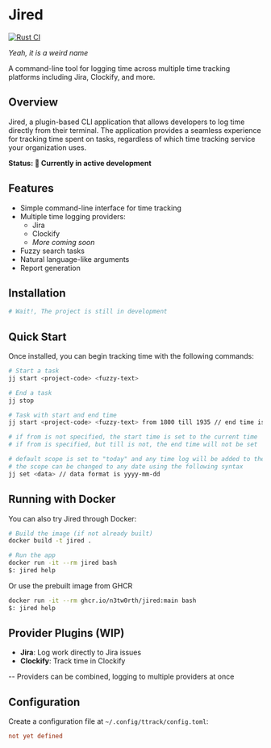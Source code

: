 # Jired

[![Rust CI](https://github.com/n3tw0rth/jired/actions/workflows/github-actions.yml/badge.svg)](https://github.com/n3tw0rth/jired/actions/workflows/github-actions.yml)

_Yeah, it is a weird name_

A command-line tool for logging time across multiple time tracking platforms including Jira, Clockify, and more.

## Overview

Jired, a plugin-based CLI application that allows developers to log time directly from their terminal. The application provides a seamless experience for tracking time spent on tasks, regardless of which time tracking service your organization uses.

**Status: 🚧 Currently in active development**

## Features

- Simple command-line interface for time tracking
- Multiple time logging providers:
  - Jira
  - Clockify
  - _More coming soon_
- Fuzzy search tasks
- Natural language-like arguments
- Report generation

## Installation

```bash
# Wait!, The project is still in development
```

## Quick Start

Once installed, you can begin tracking time with the following commands:

```bash
# Start a task
jj start <project-code> <fuzzy-text>

# End a task
jj stop

# Task with start and end time
jj start <project-code> <fuzzy-text> from 1800 till 1935 // end time is 07:35 PM

# if from is not specified, the start time is set to the current time
# if from is specified, but till is not, the end time will not be set

# default scope is set to "today" and any time log will be added to the current day
# the scope can be changed to any date using the following syntax
jj set <data> // data format is yyyy-mm-dd
```

## Running with Docker

You can also try Jired through Docker:

```bash
# Build the image (if not already built)
docker build -t jired .

# Run the app
docker run -it --rm jired bash
$: jired help
```

Or use the prebuilt image from GHCR

```bash
docker run -it --rm ghcr.io/n3tw0rth/jired:main bash
$: jired help
```

## Provider Plugins (WIP)

- **Jira**: Log work directly to Jira issues
- **Clockify**: Track time in Clockify

-- Providers can be combined, logging to multiple providers at once

## Configuration

Create a configuration file at `~/.config/ttrack/config.toml`:

```toml
not yet defined
```
